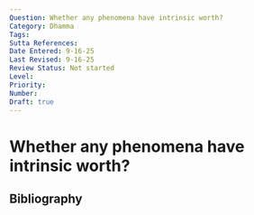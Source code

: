 ```yaml
---
Question: Whether any phenomena have intrinsic worth?
Category: Dhamma
Tags: 
Sutta References: 
Date Entered: 9-16-25
Last Revised: 9-16-25
Review Status: Not started
Level: 
Priority: 
Number: 
Draft: true
---
```


# Whether any phenomena have intrinsic worth?

## Bibliography

<!-- 

Notes:



-->